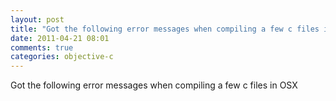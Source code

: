 ```yaml
---
layout: post
title: "Got the following error messages when compiling a few c files in OSX"
date: 2011-04-21 08:01
comments: true
categories: objective-c
---
```


Got the following error messages when compiling a few c files in OSX

